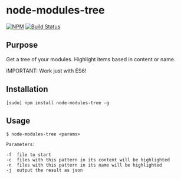 # node-modules-tree

[![NPM](https://nodei.co/npm/node-modules-tree.png?downloads=true&downloadRank=true&stars=true)](https://nodei.co/npm/node-modules-tree/)
[![Build Status](https://travis-ci.org/andreleite/node-modules-tree.svg?branch=master)](https://travis-ci.org/andreleite/node-modules-tree)

## Purpose

Get a tree of your modules. Highlight items based in content or name.

IMPORTANT: Work just with ES6!

## Installation

```
[sudo] npm install node-modules-tree -g
```

## Usage

```
$ node-modules-tree <params>

Parameters:

-f  file to start
-c  files with this pattern in its content will be highlighted
-n  files with this pattern in its name will be highlighted
-j  output the result as json
```
